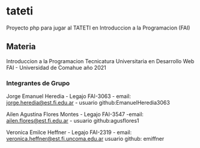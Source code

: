 # tateti

Proyecto php para jugar al TATETI en Introduccion a la Programacion (FAI)

## Materia 

Introduccion a la Programacion
Tecnicatura Universitaria en Desarrollo Web
FAI - Universidad de Comahue
año 2021

### Integrantes de Grupo

Jorge Emanuel Heredia - Legajo FAI-3063 - email: jorge.heredia@est.fi.edu.ar - usuario  github:EmanuelHeredia3063

Ailen Agustina Flores Montes - Legajo FAI-3547 -email: ailen.flores@est.fi.edu.ar - usuario github:agusflores1

Veronica Emilce Heffner - Legajo FAI-2319 -  email: veronica.heffner@est.fi.uncoma.edu.ar usuario github: emiffner
